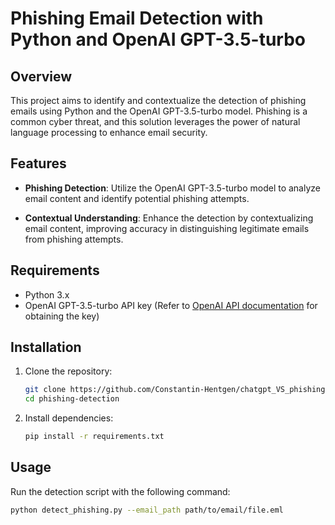 # Phishing Email Detection with Python and OpenAI GPT-3.5-turbo

## Overview

This project aims to identify and contextualize the detection of phishing emails using Python and the OpenAI GPT-3.5-turbo model. Phishing is a common cyber threat, and this solution leverages the power of natural language processing to enhance email security.

## Features

- **Phishing Detection**: Utilize the OpenAI GPT-3.5-turbo model to analyze email content and identify potential phishing attempts.
  
- **Contextual Understanding**: Enhance the detection by contextualizing email content, improving accuracy in distinguishing legitimate emails from phishing attempts.

## Requirements

- Python 3.x
- OpenAI GPT-3.5-turbo API key (Refer to [OpenAI API documentation](https://beta.openai.com/docs/) for obtaining the key)

## Installation

1. Clone the repository:

    ```bash
    git clone https://github.com/Constantin-Hentgen/chatgpt_VS_phishing.git
    cd phishing-detection
    ```

2. Install dependencies:

    ```bash
    pip install -r requirements.txt
    ```

## Usage

Run the detection script with the following command:

```bash
python detect_phishing.py --email_path path/to/email/file.eml
